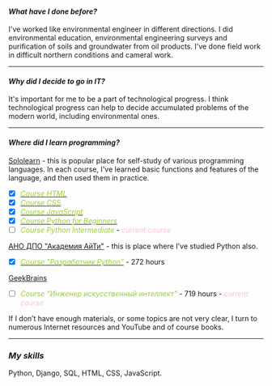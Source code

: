 #### _What have I done before?_

I've worked like environmental engineer in different directions.
I did environmental education, environmental engineering surveys 
and purification of soils and groundwater from oil products.
I've done field work in difficult northern conditions and cameral work.

---

#### _Why did I decide to go in IT?_

It's important for me to be a part of technological progress.
I think technological progress can help to decide accumulated
problems of the modern world, including environmental ones.

---

#### _Where did I learn programming?_

[Sololearn] - this is popular place for self-study of various
programming languages. In each course, I've learned basic functions and features of the language, 
and then used them in practice.

- [X] [<font color='yellowgreen'>_Course HTML_</font>](HTML.JPG)
- [X] [<font color='yellowgreen'>_Course CSS_</font>](CSS.JPG) 
- [X] [<font color='yellowgreen'>_Course JavaScript_</font>](JavaScript.JPG) 
- [X] [<font color='yellowgreen'>_Course Python for Beginners_</font>](Python%20for%20Begginers.PNG)
- [ ] <font color='yellowgreen'>_Course Python Intermediate_</font> - <font color='pink'>_current course_</font>

[АНО ДПО "Академия АйТи"] - this is place where I've studied Python also.

- [X] [<font color='yellowgreen'>_Course "Разработчик Python"_</font>](Diploma.pdf) - 272 hours

[GeekBrains]

- [ ] <font color='yellowgreen'>_Course "Инженер искусственный интеллект"_</font> - 719 hours - <font color='pink'>_current course_</font>

If I don’t have enough materials, or some topics are not very clear,
I turn to numerous Internet resources and YouTube and of course books.

---

### _My skills_

Python, Django, SQL, HTML, CSS, JavaScript.

[Sololearn]: <https://www.sololearn.com/home>
[АНО ДПО "Академия АйТи"]: <https://academyit.ru/courses/pp_python/>
[GeekBrains]: <https://gb.ru/geek_university/analyst/ai-engineer-dp>
